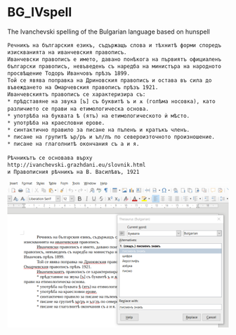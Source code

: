 # BG_IVspell
 The Ivanchevski spelling of the Bulgarian language based on hunspell

	Речникъ на българския езикъ, съдържащъ слова и тѣхнитѣ форми споредъ изискванията на иванчевския правописъ.
	Иванчевски правописъ е името, давано понѣкога на първиятъ официаленъ български правописъ, невъведенъ съ наредба на министъра на народното просвѣщение Тодоръ Иванчовъ прѣзъ 1899.
	Той се явява поправка на Дриновския правописъ и остава въ сила до въвеждането на Омарчевския правописъ прѣзъ 1921.
	Иванчевскиятъ правописъ се характеризира съ:
	* прѣдставяне на звука [ъ] съ буквитѣ ъ и ѫ (голѣма носовка), като различието се прави на етимологическа основа.
	* употрѣба на буквата ѣ (ятъ) на етимологическото ѝ мѣсто.
	* употрѣба на краесловни ерове.
	* синтактично правило за писане на пъленъ и кратъкъ членъ.
	* писане на групитѣ ър/ръ и ъл/лъ по североизточното произношение.
	* писане на глаголнитѣ окончания съ а и я.
	
	Рѣчникътъ се основава върху http://ivanchevski.grazhdani.eu/slovnik.html
	и Правописния рѣчникъ на В. Василѣвъ, 1921
	
![Thes1](screenshot1.png)
